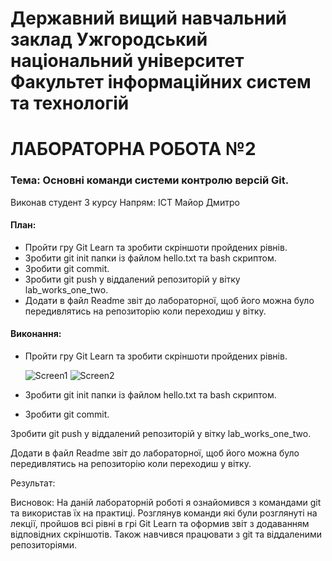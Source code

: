 # Державний вищий навчальний заклад Ужгородський національний університет Факультет інформаційних систем та технологій


# ЛАБОРАТОРНА РОБОТА №2
### Тема: Основні команди системи контролю версій Git.


Виконав студент 3 курсу
Напрям: ІСТ
Майор Дмитро



#### План:
- Пройти гру Git Learn та зробити скріншоти пройдених рівнів.
- Зробити git init папки із файлом  hello.txt та bash скриптом.
- Зробити git commit.
- Зробити git push у віддалений репозиторій у вітку lab_works_one_two.
- Додати в файл Readme звіт до лабораторної, щоб його можна було передивлятись на репозиторію коли переходиш у вітку.


#### Виконання:
- Пройти гру Git Learn та зробити скріншоти пройдених рівнів.
  
  ![Screen1](https://lh3.googleusercontent.com/drive-viewer/AJc5JmRpvPJJI80XEvWSUjKf8WqICekIBb0Cu2rAexhORTx9ZyTP2aZnhfR0FOcjtOhLUYrPCcdhbwU=w3024-h1668)
  ![Screen2](https://lh3.googleusercontent.com/drive-viewer/AJc5JmTHkV6SGhKX_J51FB0Ic-rb3k8rh181QJ5zQYa7q5cPky-uuJ2a_z_jmUgzPJFAVGa8SxHh8dw=w3024-h1668)

- Зробити git init папки із файлом  hello.txt та bash скриптом.

- Зробити git commit.

Зробити git push у віддалений репозиторій у вітку lab_works_one_two.

Додати в файл Readme звіт до лабораторної, щоб його можна було передивлятись на репозиторію коли переходиш у вітку.

Результат:

Висновок:
На даній лабораторній роботі я ознайомився з командами git та використав їх на практиці. Розглянув команди які були розглянуті на лекції, пройшов всі рівні в грі Git Learn та оформив звіт з додаванням відповідних скріншотів. Також навчився працювати з git та віддаленими репозиторіями.
